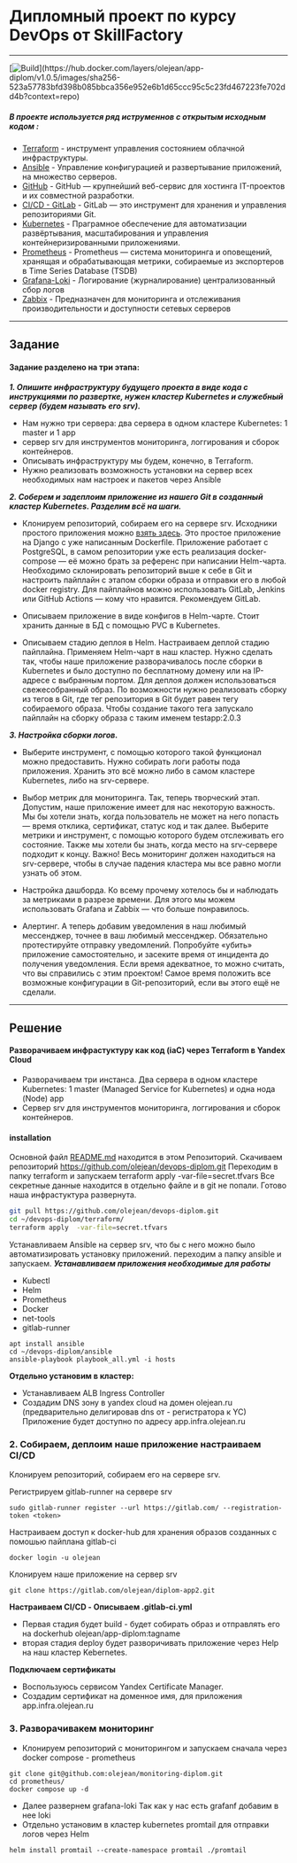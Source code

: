 # Дипломный проект по курсу DevOps от SkillFactory
***

[![Build](https://img.shields.io/badge/Build-stable-!)](https://hub.docker.com/layers/olejean/app-diplom/v1.0.5/images/sha256-523a57783bfd398b085bbca356e952e6b1d65ccc95c5c23fd467223fe702dd4b?context=repo)
#####  В проекте используется ряд иструменнов с открытым исходным кодом :
- [Terraform](https://www.terraform.io/) -  инструмент управления состоянием облачной инфраструктуры.
- [Ansible](https://www.ansible.com/) - Управление конфигурацией и развертывание приложений, на множество серверов.
- [GitHub](https://github.com/olejean/devops-diplom) - GitHub — крупнейший веб-сервис для хостинга IT-проектов и их совместной разработки.
- [CI/CD - GitLab](https://gitlab.com) - GitLab — это инструмент для хранения и управления репозиториями Git.
- [Kubernetes](https://kubernetes.io/) - Праграмное обеспечение для автоматизации развёртывания, масштабирования и управления контейнеризированными приложениями.
- [Prometheus](https://prometheus.io/) - Prometheus — система мониторинга и оповещений, хранящая и обрабатывающая метрики, собираемые из экспортеров в Time Series Database (TSDB)
- [Grafana-Loki](https://grafana.com/oss/loki/) - Логирование (журналирование) централизованный сбор логов
- [Zabbix](https://www.zabbix.com/ru/) - Предназначен для мониторинга и отслеживания производительности и доступности сетевых серверов
***
## Задание 
#### Задание разделено на три этапа:
___1. Опишите инфраструктуру будущего проекта в виде кода с инструкциями по развертке, нужен кластер Kubernetes и служебный сервер (будем называть его srv).___
- Нам нужно три сервера: два сервера в одном кластере Kubernetes: 1 master и 1 app 
- сервер srv для инструментов мониторинга, логгирования и сборок контейнеров. 
- Описывать инфраструктуру мы будем, конечно, в Terraform.
- Нужно реализовать возможность установки на сервер всех необходимых нам настроек и пакетов через Ansible

___2. Соберем и задеплоим приложение из нашего Git в созданный кластер Kubernetes. Разделим всё на шаги.___
- Клонируем репозиторий, собираем его на сервере srv. Исходники простого приложения можно [взять здесь](https://github.com/vinhlee95/django-pg-docker-tutorial). Это простое приложение на Django с уже написанным Dockerfile. Приложение работает с PostgreSQL, в самом репозитории уже есть реализация docker-compose — её можно брать за референс при написании Helm-чарта.
Необходимо склонировать репозиторий выше к себе в Git и настроить пайплайн с этапом сборки образа и отправки его в любой docker registry. Для пайплайнов можно использовать GitLab, Jenkins или GitHub Actions — кому что нравится. Рекомендуем GitLab.

- Описываем приложение в виде конфигов в Helm-чарте. Стоит хранить данные в БД с помощью PVC в Kubernetes.
- Описываем стадию деплоя в Helm.
Настраиваем деплой стадию пайплайна. Применяем Helm-чарт в наш кластер. Нужно сделать так, чтобы наше приложение разворачивалось после сборки в Kubernetes и было доступно по бесплатному домену или на IP-адресе с выбранным портом.
Для деплоя должен использоваться свежесобранный образ. По возможности нужно реализовать сборку из тегов в Git, где тег репозитория в Git будет равен тегу собираемого образа. Чтобы создание такого тега запускало пайплайн на сборку образа c таким именем testapp:2.0.3

___3. Настройка сборки логов.___
- Выберите инструмент, с помощью которого такой функционал можно предоставить. Нужно собирать логи работы пода приложения. Хранить это всё можно либо в самом кластере Kubernetes, либо на srv-сервере.

- Выбор метрик для мониторинга.
Так, теперь творческий этап. Допустим, наше приложение имеет для нас некоторую важность. Мы бы хотели знать, когда пользователь не может на него попасть — время отклика, сертификат, статус код и так далее. Выберите метрики и инструмент, с помощью которого будем отслеживать его состояние.
Также мы хотели бы знать, когда место на srv-сервере подходит к концу.
Важно! Весь мониторинг должен находиться на srv-сервере, чтобы в случае падения кластера мы все равно могли узнать об этом.

- Настройка дашборда.
Ко всему прочему хотелось бы и наблюдать за метриками в разрезе времени. Для этого мы можем использовать Grafana и Zabbix — что больше понравилось.

- Алертинг.
А теперь добавим уведомления в наш любимый мессенджер, точнее в ваш любимый мессенджер. Обязательно протестируйте отправку уведомлений. Попробуйте «убить» приложение самостоятельно, и засеките время от инцидента до получения уведомления. Если время адекватное, то можно считать, что вы справились с этим проектом!
Самое время положить все возможные конфигурации в Git-репозиторий, если вы этого ещё не сделали.
***


## Решение 
#### Разворачиваем инфрастуктуру как код (iaC) через Terraform в Yandex Cloud

- Разворачиваем  три инстанса.  Два сервера в одном кластере Kubernetes: 1 master (Managed Service for Kubernetes) и одна нода (Node) app 
-  Сервер srv для инструментов мониторинга, логгирования и сборок контейнеров.
#### installation
Основной файл [README.md](https://github.com/olejean/devops-diplom/blob/main/README.md)   находится в этом Репозиторий.
Скачиваем репозиторий  https://github.com/olejean/devops-diplom.git Переходим в папку terraform и запускаем terraform apply  -var-file=secret.tfvars
Все секретные данные находится в отдельно файле и в git  не попали. Готово наша инфрастуктура развернута.


```sh
git pull https://github.com/olejean/devops-diplom.git
cd ~/devops-diplom/terraform/
terraform apply  -var-file=secret.tfvars
```

Устанавливаем Ansible  на сервер srv, что бы с него можно было автоматизировать установку приложений. переходим а папку ansible  и запускаем.
___Устанавливаем приложения необходимые для работы___
- Kubectl
- Helm
- Prometheus
- Docker
- net-tools
- gitlab-runner
```
apt install ansible
cd ~/devops-diplom/ansible
ansible-playbook playbook_all.yml -i hosts
```
__Отдельно установим в кластер:__
- Устанавливаем ALB Ingress Controller 
- Создадим DNS  зону в yandex cloud на домен olejean.ru (предварительно делигировав dns от -   регистратора к YC) Приложение будет доступно по адресу app.infra.olejean.ru
    

    

### 2. Cобираем, деплоим наше приложение  настраиваем CI/CD
Клонируем репозиторий, собираем его на сервере srv.

Регистрируем gitlab-runner  на сервере srv
```
sudo gitlab-runner register --url https://gitlab.com/ --registration-token <token>
```    

Настраиваем доступ к docker-hub для хранения образов созданных с помошью пайплана gitlab-ci
```
docker login -u olejean
```

Клонируем наше приложение на сервер srv
```
git clone https://gitlab.com/olejean/diplom-app2.git

```
__Настраиваем CI/CD - Описываем .gitlab-ci.yml__
- Первая стадия будет build - будет собирать образ и отправлять его на dockerhub olejean/app-diplom:tagname
- вторая стадия deploy  будет разворичивать приложение через Help  на наш кластер Kebernetes.



__Подключаем сертификаты__
- Воспользуюсь сервисом Yandex Certificate Manager.
- Создадим сертификат на доменное имя,  для приложения app.infra.olejean.ru

### 3. Разворачивакем мониторинг 
- Клонируем репозиторий с мониторингом и запускаем сначала через docker compose - prometheus  
```
git clone git@github.com:olejean/monitoring-diplom.git
cd prometheus/
docker compose up -d
```

- Далее развернем grafana-loki Так как у нас есть grafanf добавим в нее loki  
- Отдельно установим в кластер kubernetes promtail для отправки логов через Helm
```
helm install promtail --create-namespace promtail ./promtail
```



